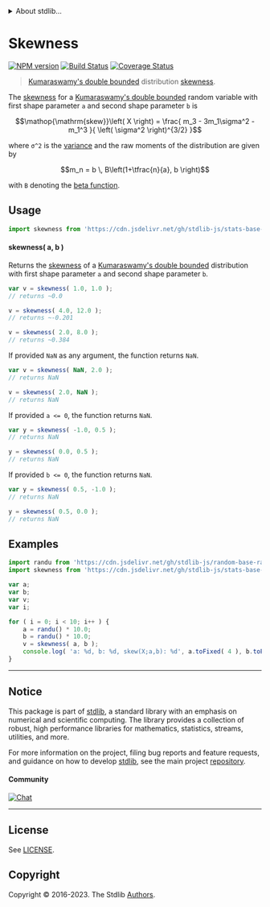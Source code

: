 <!--

@license Apache-2.0

Copyright (c) 2018 The Stdlib Authors.

Licensed under the Apache License, Version 2.0 (the "License");
you may not use this file except in compliance with the License.
You may obtain a copy of the License at

   http://www.apache.org/licenses/LICENSE-2.0

Unless required by applicable law or agreed to in writing, software
distributed under the License is distributed on an "AS IS" BASIS,
WITHOUT WARRANTIES OR CONDITIONS OF ANY KIND, either express or implied.
See the License for the specific language governing permissions and
limitations under the License.

-->


<details>
  <summary>
    About stdlib...
  </summary>
  <p>We believe in a future in which the web is a preferred environment for numerical computation. To help realize this future, we've built stdlib. stdlib is a standard library, with an emphasis on numerical and scientific computation, written in JavaScript (and C) for execution in browsers and in Node.js.</p>
  <p>The library is fully decomposable, being architected in such a way that you can swap out and mix and match APIs and functionality to cater to your exact preferences and use cases.</p>
  <p>When you use stdlib, you can be absolutely certain that you are using the most thorough, rigorous, well-written, studied, documented, tested, measured, and high-quality code out there.</p>
  <p>To join us in bringing numerical computing to the web, get started by checking us out on <a href="https://github.com/stdlib-js/stdlib">GitHub</a>, and please consider <a href="https://opencollective.com/stdlib">financially supporting stdlib</a>. We greatly appreciate your continued support!</p>
</details>

# Skewness

[![NPM version][npm-image]][npm-url] [![Build Status][test-image]][test-url] [![Coverage Status][coverage-image]][coverage-url] <!-- [![dependencies][dependencies-image]][dependencies-url] -->

> [Kumaraswamy's double bounded][kumaraswamy-distribution] distribution [skewness][skewness].

<!-- Section to include introductory text. Make sure to keep an empty line after the intro `section` element and another before the `/section` close. -->

<section class="intro">

The [skewness][skewness] for a [Kumaraswamy's double bounded][kumaraswamy-distribution] random variable with first shape parameter `a` and second shape parameter `b` is

<!-- <equation class="equation" label="eq:kumaraswamy_skewness" align="center" raw="\operatorname{skew}\left( X \right) = \frac{ m_3 - 3m_1\sigma^2 - m_1^3 }{ \left( \sigma^2 \right)^{3/2} }" alt="Skewness for a Kumaraswamy's double bounded distribution."> -->

```math
\mathop{\mathrm{skew}}\left( X \right) = \frac{ m_3 - 3m_1\sigma^2 - m_1^3 }{ \left( \sigma^2 \right)^{3/2} }
```

<!-- <div class="equation" align="center" data-raw-text="\operatorname{skew}\left( X \right) = \frac{ m_3 - 3m_1\sigma^2 - m_1^3 }{ \left( \sigma^2 \right)^{3/2} }" data-equation="eq:kumaraswamy_skewness">
    <img src="https://cdn.jsdelivr.net/gh/stdlib-js/stdlib@51534079fef45e990850102147e8945fb023d1d0/lib/node_modules/@stdlib/stats/base/dists/kumaraswamy/skewness/docs/img/equation_kumaraswamy_skewness.svg" alt="Skewness for a Kumaraswamy's double bounded distribution.">
    <br>
</div> -->

<!-- </equation> -->

where `σ^2` is the [variance][variance] and the raw moments of the distribution are given by

<!-- <equation class="equation" label="eq:kumaraswamy_raw_moments" align="center" raw="m_n = b \, B\left(1+\tfrac{n}{a}, b \right)" alt="Raw moments for a Kumaraswamy's double bounded distribution."> -->

```math
m_n = b \, B\left(1+\tfrac{n}{a}, b \right)
```

<!-- <div class="equation" align="center" data-raw-text="m_n = b \, B\left(1+\tfrac{n}{a}, b \right)" data-equation="eq:kumaraswamy_raw_moments">
    <img src="https://cdn.jsdelivr.net/gh/stdlib-js/stdlib@591cf9d5c3a0cd3c1ceec961e5c49d73a68374cb/lib/node_modules/@stdlib/stats/base/dists/kumaraswamy/skewness/docs/img/equation_kumaraswamy_raw_moments.svg" alt="Raw moments for a Kumaraswamy's double bounded distribution.">
    <br>
</div> -->

<!-- </equation> -->

with `B` denoting the [beta function][beta-function].

</section>

<!-- /.intro -->

<!-- Package usage documentation. -->



<section class="usage">

## Usage

```javascript
import skewness from 'https://cdn.jsdelivr.net/gh/stdlib-js/stats-base-dists-kumaraswamy-skewness@deno/mod.js';
```

#### skewness( a, b )

Returns the [skewness][skewness] of a [Kumaraswamy's double bounded][kumaraswamy-distribution] distribution with first shape parameter `a` and second shape parameter `b`.

```javascript
var v = skewness( 1.0, 1.0 );
// returns ~0.0

v = skewness( 4.0, 12.0 );
// returns ~-0.201

v = skewness( 2.0, 8.0 );
// returns ~0.384
```

If provided `NaN` as any argument, the function returns `NaN`.

```javascript
var v = skewness( NaN, 2.0 );
// returns NaN

v = skewness( 2.0, NaN );
// returns NaN
```

If provided `a <= 0`, the function returns `NaN`.

```javascript
var y = skewness( -1.0, 0.5 );
// returns NaN

y = skewness( 0.0, 0.5 );
// returns NaN
```

If provided `b <= 0`, the function returns `NaN`.

```javascript
var y = skewness( 0.5, -1.0 );
// returns NaN

y = skewness( 0.5, 0.0 );
// returns NaN
```

</section>

<!-- /.usage -->

<!-- Package usage notes. Make sure to keep an empty line after the `section` element and another before the `/section` close. -->

<section class="notes">

</section>

<!-- /.notes -->

<!-- Package usage examples. -->

<section class="examples">

## Examples

<!-- eslint no-undef: "error" -->

```javascript
import randu from 'https://cdn.jsdelivr.net/gh/stdlib-js/random-base-randu@deno/mod.js';
import skewness from 'https://cdn.jsdelivr.net/gh/stdlib-js/stats-base-dists-kumaraswamy-skewness@deno/mod.js';

var a;
var b;
var v;
var i;

for ( i = 0; i < 10; i++ ) {
    a = randu() * 10.0;
    b = randu() * 10.0;
    v = skewness( a, b );
    console.log( 'a: %d, b: %d, skew(X;a,b): %d', a.toFixed( 4 ), b.toFixed( 4 ), v.toFixed( 4 ) );
}
```

</section>

<!-- /.examples -->

<!-- Section to include cited references. If references are included, add a horizontal rule *before* the section. Make sure to keep an empty line after the `section` element and another before the `/section` close. -->

<section class="references">

</section>

<!-- /.references -->

<!-- Section for related `stdlib` packages. Do not manually edit this section, as it is automatically populated. -->

<section class="related">

</section>

<!-- /.related -->

<!-- Section for all links. Make sure to keep an empty line after the `section` element and another before the `/section` close. -->


<section class="main-repo" >

* * *

## Notice

This package is part of [stdlib][stdlib], a standard library with an emphasis on numerical and scientific computing. The library provides a collection of robust, high performance libraries for mathematics, statistics, streams, utilities, and more.

For more information on the project, filing bug reports and feature requests, and guidance on how to develop [stdlib][stdlib], see the main project [repository][stdlib].

#### Community

[![Chat][chat-image]][chat-url]

---

## License

See [LICENSE][stdlib-license].


## Copyright

Copyright &copy; 2016-2023. The Stdlib [Authors][stdlib-authors].

</section>

<!-- /.stdlib -->

<!-- Section for all links. Make sure to keep an empty line after the `section` element and another before the `/section` close. -->

<section class="links">

[npm-image]: http://img.shields.io/npm/v/@stdlib/stats-base-dists-kumaraswamy-skewness.svg
[npm-url]: https://npmjs.org/package/@stdlib/stats-base-dists-kumaraswamy-skewness

[test-image]: https://github.com/stdlib-js/stats-base-dists-kumaraswamy-skewness/actions/workflows/test.yml/badge.svg?branch=main
[test-url]: https://github.com/stdlib-js/stats-base-dists-kumaraswamy-skewness/actions/workflows/test.yml?query=branch:main

[coverage-image]: https://img.shields.io/codecov/c/github/stdlib-js/stats-base-dists-kumaraswamy-skewness/main.svg
[coverage-url]: https://codecov.io/github/stdlib-js/stats-base-dists-kumaraswamy-skewness?branch=main

<!--

[dependencies-image]: https://img.shields.io/david/stdlib-js/stats-base-dists-kumaraswamy-skewness.svg
[dependencies-url]: https://david-dm.org/stdlib-js/stats-base-dists-kumaraswamy-skewness/main

-->

[chat-image]: https://img.shields.io/gitter/room/stdlib-js/stdlib.svg
[chat-url]: https://app.gitter.im/#/room/#stdlib-js_stdlib:gitter.im

[stdlib]: https://github.com/stdlib-js/stdlib

[stdlib-authors]: https://github.com/stdlib-js/stdlib/graphs/contributors

[umd]: https://github.com/umdjs/umd
[es-module]: https://developer.mozilla.org/en-US/docs/Web/JavaScript/Guide/Modules

[deno-url]: https://github.com/stdlib-js/stats-base-dists-kumaraswamy-skewness/tree/deno
[umd-url]: https://github.com/stdlib-js/stats-base-dists-kumaraswamy-skewness/tree/umd
[esm-url]: https://github.com/stdlib-js/stats-base-dists-kumaraswamy-skewness/tree/esm
[branches-url]: https://github.com/stdlib-js/stats-base-dists-kumaraswamy-skewness/blob/main/branches.md

[stdlib-license]: https://raw.githubusercontent.com/stdlib-js/stats-base-dists-kumaraswamy-skewness/main/LICENSE

[beta-function]: https://en.wikipedia.org/wiki/Beta_function

[kumaraswamy-distribution]: https://en.wikipedia.org/wiki/Kumaraswamy_distribution

[skewness]: https://en.wikipedia.org/wiki/Skewness

[variance]: https://en.wikipedia.org/wiki/Variance

</section>

<!-- /.links -->
